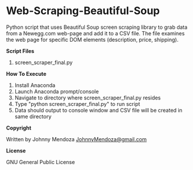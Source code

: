 # Web-Scraping-Beautiful-Soup

Python script that uses Beautiful Soup screen scraping library to grab data from a Newegg.com web-page and add it to a CSV file. The file examines the web page for specific DOM elements (description, price, shipping). 

**Script Files**

1. screen_scraper_final.py

**How To Execute**

1. Install Anaconda
2. Launch Anaconda prompt/console
3. Navigate to directory where screen_scraper_final.py resides
4. Type "python screen_scraper_final.py" to run script
5. Data should output to console window and CSV file will be created in same directory

**Copyright**

Written by Johnny Mendoza
JohnnyMendoza@gmail.com

**License**

GNU General Public License
